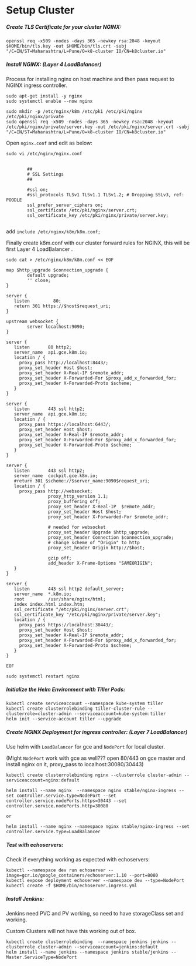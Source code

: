 # Setup Cluster

##### Create TLS Certificate for your cluster NGINX:

```
openssl req -x509 -nodes -days 365 -newkey rsa:2048 -keyout $HOME/bin/tls.key -out $HOME/bin/tls.crt -subj "/C=IN/ST=Maharashtra/L=Pune/O=k8-cluster IO/CN=k8cluster.io"
```

##### Install NGINX: (Layer 4 LoadBalancer)

Process for installing nginx on host machine and then pass request to NGINX ingress controller.

```
sudo apt-get install -y nginx
sudo systemctl enable --now nginx

sudo mkdir -p /etc/nginx/k8m /etc/pki /etc/pki/nginx /etc/pki/nginx/private
sudo openssl req -x509 -nodes -days 365 -newkey rsa:2048 -keyout /etc/pki/nginx/private/server.key -out /etc/pki/nginx/server.crt -subj "/C=IN/ST=Maharashtra/L=Pune/O=k8-cluster IO/CN=k8cluster.io"
```

Open `nginx.conf` and edit as below:

```
sudo vi /etc/nginx/nginx.conf


        ##
        # SSL Settings
        ##

        #ssl on;
        #ssl_protocols TLSv1 TLSv1.1 TLSv1.2; # Dropping SSLv3, ref: POODLE
        ssl_prefer_server_ciphers on;
        ssl_certificate /etc/pki/nginx/server.crt;
        ssl_certificate_key /etc/pki/nginx/private/server.key;


```

add ` include /etc/nginx/k8m/k8m.conf; `

Finally create k8m.conf with our cluster forward rules for NGINX, this will be first Layer 4 LoadBalancer .

```
sudo cat > /etc/nginx/k8m/k8m.conf << EOF

map $http_upgrade $connection_upgrade {
        default upgrade;
        '' close;
}

server {
   listen         80;
   return 301 https://$host$request_uri;
}

upstream websocket {
        server localhost:9090;
}

server {
   listen       80 http2;
   server_name  api.gce.k8m.io;
   location / {
     proxy_pass http://localhost:8443/;
     proxy_set_header Host $host;
     proxy_set_header X-Real-IP $remote_addr;
     proxy_set_header X-Forwarded-For $proxy_add_x_forwarded_for;
     proxy_set_header X-Forwarded-Proto $scheme;
   }
}

server {
   listen       443 ssl http2;
   server_name  api.gce.k8m.io;
   location / {
     proxy_pass https://localhost:6443/;
     proxy_set_header Host $host;
     proxy_set_header X-Real-IP $remote_addr;
     proxy_set_header X-Forwarded-For $proxy_add_x_forwarded_for;
     proxy_set_header X-Forwarded-Proto $scheme;
   }
}

server {
   listen       443 ssl http2;
   server_name  cockpit.gce.k8m.io;
   #return 301 $scheme://$server_name:9090$request_uri;
   location / {
     proxy_pass http://websocket;
                proxy_http_version 1.1;
                proxy_buffering off;
                proxy_set_header X-Real-IP  $remote_addr;
                proxy_set_header Host $host;
                proxy_set_header X-Forwarded-For $remote_addr;

                # needed for websocket
                proxy_set_header Upgrade $http_upgrade;
                proxy_set_header Connection $connection_upgrade;
                # change scheme of "Origin" to http
                proxy_set_header Origin http://$host;

                gzip off;
                add_header X-Frame-Options "SAMEORIGIN";
   }
}

server {
   listen       443 ssl http2 default_server;
   server_name  *.k8m.io;
   root         /usr/share/nginx/html;
   index index.html index.htm;
   ssl_certificate "/etc/pki/nginx/server.crt";
   ssl_certificate_key "/etc/pki/nginx/private/server.key";
   location / {
     proxy_pass https://localhost:30443/;
     proxy_set_header Host $host;
     proxy_set_header X-Real-IP $remote_addr;
     proxy_set_header X-Forwarded-For $proxy_add_x_forwarded_for;
     proxy_set_header X-Forwarded-Proto $scheme;
   }
}

EOF

sudo systemctl restart nginx

```

##### Initialize the Helm Environment with Tiller Pods:

```
kubectl create serviceaccount --namespace kube-system tiller
kubectl create clusterrolebinding tiller-cluster-rule --clusterrole=cluster-admin --serviceaccount=kube-system:tiller
helm init --service-account tiller --upgrade
```

##### Create NGINX Deployment for ingress controller: (Layer 7 LoadBalancer)

Use helm with `LoadBalancer` for gce and `NodePort` for local cluster.

(Might `NodePort` work with gce as well??? open 80/443 on gce master and install nginx on it, proxy_pass to localhost:30080/30443)

```
kubectl create clusterrolebinding nginx --clusterrole cluster-admin --serviceaccount=nginx:default

helm install --name nginx  --namespace nginx stable/nginx-ingress --set controller.service.type=NodePort --set controller.service.nodePorts.https=30443 --set controller.service.nodePorts.http=30080

or

helm install --name nginx --namespace nginx stable/nginx-ingress --set controller.service.type=LoadBalancer
```

##### Test with echoservers:
Check if everything working as expected with echoservers:

```
kubectl --namespace dev run echoserver --image=gcr.io/google_containers/echoserver:1.10 --port=8080
kubectl expose deployment echoserver --namespace dev --type=NodePort
kubectl create -f $HOME/bin/echoserver.ingress.yml
```

##### Install Jenkins:

Jenkins need PVC and PV working, so need to have storageClass set and working.

Custom Clusters will not have this working out of box.

```
kubectl create clusterrolebinding  --namespace jenkins jenkins --clusterrole cluster-admin --serviceaccount=jenkins:default
helm install --name jenkins --namespace jenkins stable/jenkins --Master.ServiceType=NodePort
```
